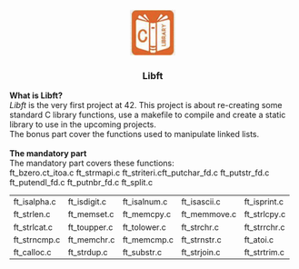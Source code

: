 <br />
<div align="center">
  <a href="https://github.com/djedd1ne/Libft">
    <img src="images/logo.png" alt="Logo" width="80" height="80">
  </a>

  <h3 align="center">Libft</h3>
</div>
<b>What is Libft? </b><br>
<i>Libft</i> is the very first project at 42. This project is about re-creating some standard C library functions, use
a makefile to compile and create a static library to use in the upcoming projects.<br>
The bonus part cover the functions used to manipulate linked lists.
<br><br>
<b>The mandatory part</b><br>
The mandatory part covers these functions:<br>
<table>
<tr><td>ft_isalpha.c</td><td>ft_isdigit.c</td><td>ft_isalnum.c</td><td>ft_isascii.c</td><td>ft_isprint.c</td></tr>
<tr><td>ft_strlen.c</td><td>ft_memset.c</td>ft_bzero.c</td><td>ft_memcpy.c</td><td>ft_memmove.c</td><td>ft_strlcpy.c</td>
<tr><td>ft_strlcat.c</td><td>ft_toupper.c</td><td>ft_tolower.c</td><td>ft_strchr.c</td><td>ft_strrchr.c</td></tr>
<tr><td>ft_strncmp.c</td><td>ft_memchr.c</td><td>ft_memcmp.c</td><td>ft_strnstr.c</td><td>ft_atoi.c</td></tr>
<tr><td>ft_calloc.c</td><td>ft_strdup.c</td><td>ft_substr.c</td><td>ft_strjoin.c</td><td>ft_strtrim.c</td></tr> 
<tr>t_itoa.c ft_strmapi.c ft_striteri.cft_putchar_fd.c ft_putstr_fd.c ft_putendl_fd.c ft_putnbr_fd.c ft_split.c</tr>
</table>
